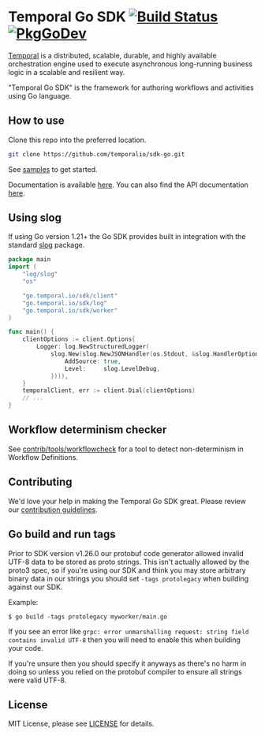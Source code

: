 # Temporal Go SDK [![Build Status](https://github.com/temporalio/sdk-go/actions/workflows/ci.yml/badge.svg?event=push)](https://github.com/temporalio/sdk-go/actions/workflows/ci.yml) [![PkgGoDev](https://pkg.go.dev/badge/go.temporal.io/sdk)](https://pkg.go.dev/go.temporal.io/sdk)

[Temporal](https://github.com/temporalio/temporal) is a distributed, scalable, durable, and highly available orchestration engine used to execute asynchronous long-running business logic in a scalable and resilient way.

"Temporal Go SDK" is the framework for authoring workflows and activities using Go language.

## How to use

Clone this repo into the preferred location.

```bash
git clone https://github.com/temporalio/sdk-go.git
```

See [samples](https://github.com/temporalio/samples-go) to get started.

Documentation is available [here](https://docs.temporal.io). 
You can also find the API documentation [here](https://pkg.go.dev/go.temporal.io/sdk).

## Using slog

If using Go version 1.21+ the Go SDK provides built in integration with the standard [slog](https://pkg.go.dev/log) package.


```go
package main
import (
	"log/slog"
	"os"

	"go.temporal.io/sdk/client"
	"go.temporal.io/sdk/log"
	"go.temporal.io/sdk/worker"
)

func main() {
	clientOptions := client.Options{
		Logger: log.NewStructuredLogger(
			slog.New(slog.NewJSONHandler(os.Stdout, &slog.HandlerOptions{
				AddSource: true,
				Level:     slog.LevelDebug,
			}))),
	}
	temporalClient, err := client.Dial(clientOptions)
	// ...
}
```

## Workflow determinism checker

See [contrib/tools/workflowcheck](contrib/tools/workflowcheck) for a tool to detect non-determinism in Workflow Definitions.

## Contributing
We'd love your help in making the Temporal Go SDK great. Please review our [contribution guidelines](CONTRIBUTING.md).

## Go build and run tags

Prior to SDK version v1.26.0 our protobuf code generator allowed invalid UTF-8 data to be stored as proto strings. This isn't actually allowed by the proto3 spec, so if you're using our SDK and think you may store arbitrary binary data in our strings you should set `-tags protolegacy` when building against our SDK.

Example:

``` shell
$ go build -tags protolegacy myworker/main.go
```

If you see an error like `grpc: error unmarshalling request: string field contains invalid UTF-8` then you will need to enable this when building your code.

If you're unsure then you should specify it anyways as there's no harm in doing so unless you relied on the protobuf compiler to ensure all strings were valid UTF-8.

## License
MIT License, please see [LICENSE](LICENSE) for details.
